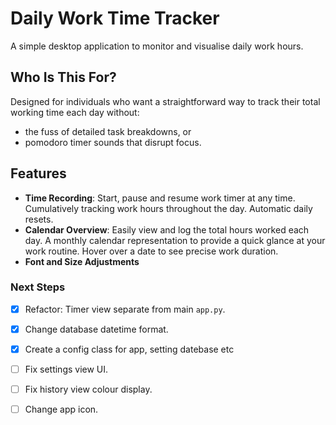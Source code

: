 # Daily Work Time Tracker

A simple desktop application to monitor and visualise daily work hours. 

## Who Is This For?

Designed for individuals who want a straightforward way to track their total working time each day without:
- the fuss of detailed task breakdowns, or
- pomodoro timer sounds that disrupt focus.

## Features
- **Time Recording**: Start, pause and resume work timer at any time. Cumulatively tracking work hours throughout the day. Automatic daily resets. 
- **Calendar Overview**: Easily view and log the total hours worked each day. A monthly calendar representation to provide a quick glance at your work routine. Hover over a date to see precise work duration.
- **Font and Size Adjustments**

### Next Steps
- [x] Refactor: Timer view separate from main `app.py`.
- [x] Change database datetime format. 
- [x] Create a config class for app, setting datebase etc
- [ ] Fix settings view UI.
- [ ] Fix history view colour display. 
- [ ] Change app icon.
  

